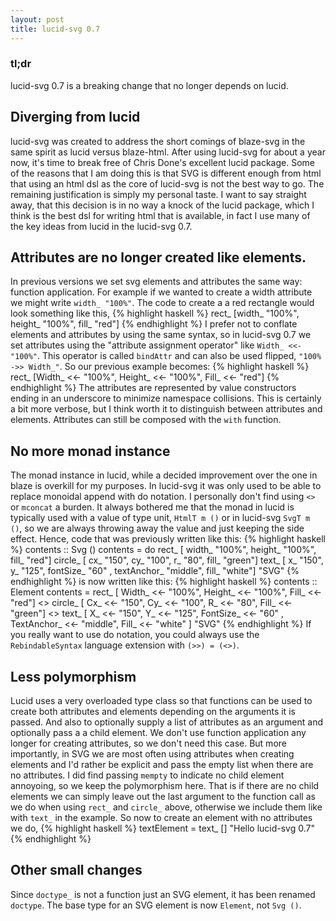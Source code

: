 ```yaml
---
layout: post
title: lucid-svg 0.7
---
```


### tl;dr
lucid-svg 0.7 is a breaking change that no longer depends on lucid.

## Diverging from lucid
lucid-svg was created to address the short comings of blaze-svg in the same spirit as lucid versus blaze-html. After using lucid-svg for about a year now, it's time to break free of Chris Done's excellent lucid package. Some of the reasons that I am doing this is that SVG is different enough from html that using an html dsl as the core of lucid-svg is not the best way to go. The remaining justification is simply my personal taste. I want to say straight away, that this decision is in no way a knock of the lucid package, which I think is the best dsl for writing html that is available, in fact I use many of the key ideas from lucid in the lucid-svg 0.7.

## Attributes are no longer created like elements.
In previous versions we set svg elements and attributes the same way: function application. For example if we wanted to create a width attribute we might write ```width_ "100%"```. The code to create a a red rectangle would look something like this,
{% highlight haskell %}
rect_ [width_ "100%", height_ "100%", fill_ "red"]
{% endhighlight %}
I prefer not to conflate elements and attributes by using the same syntax, so in lucid-svg 0.7 we set attributes using the "attribute assignment operator" like ```Width_ <<- "100%"```. This operator is called ```bindAttr``` and can also be used flipped, ```"100% ->> Width_"```. So our previous example becomes:
{% highlight haskell %}
rect_ [Width_ <<- "100%", Height_ <<- "100%", Fill_ <<- "red"]
{% endhighlight %}
The attributes are represented by value constructors ending in an underscore to minimize namespace collisions. This is certainly a bit more verbose, but I think worth it to distinguish between attributes and elements. Attributes can still be composed with the ```with``` function.

## No more monad instance
The monad instance in lucid, while a decided improvement over the one in blaze is overkill for my purposes. In lucid-svg it was only used to be able to replace monoidal append with do notation. I personally don't find using ```<>```  or ```mconcat``` a burden. It always bothered me that the monad in lucid is  typically used with a value of type unit, ```HtmlT m ()``` or in lucid-svg ```SvgT m ()```, so we are always throwing away the value and just keeping the side effect. Hence, code that was previously written like this:
{% highlight haskell %}
contents :: Svg ()
contents = do
  rect_   [ width_ "100%", height_ "100%", fill_ "red"]
  circle_ [ cx_ "150", cy_ "100", r_ "80", fill_ "green"]
  text_   [ x_ "150", y_ "125", fontSize_ "60"
          , textAnchor_ "middle", fill_ "white"] "SVG"
{% endhighlight %}
is now written like this:
{% highlight haskell %}
contents :: Element
contents =
     rect_   [ Width_ <<- "100%", Height_ <<- "100%", Fill_ <<- "red"]
  <> circle_ [ Cx_ <<- "150", Cy_ <<- "100", R_ <<- "80", Fill_ <<- "green"]
  <> text_   [ X_ <<- "150", Y_ <<- "125", FontSize_ <<- "60"
             , TextAnchor_ <<- "middle", Fill_ <<- "white" ] "SVG"
{% endhighlight %}
If you really want to use do notation, you could always use the ```RebindableSyntax``` language extension with ```(>>) = (<>)```.

## Less polymorphism
Lucid uses a very overloaded type class so that functions can be used to create both attributes and elements depending on the arguments it is passed. And also to optionally supply a list of attributes as an argument and optionally pass a a child element. We don't use function application any longer for creating attributes, so we don't need this case. But more importantly, in SVG we are most often using attributes when creating elements and I'd rather be explicit and pass the empty list when there are no attributes. I did find passing ```mempty``` to indicate no child element annoyoing, so we keep the polymorphism here. That is if there are no child elements we can simply leave out the last argument to the function call as we do when using ```rect_``` and ```circle_``` above, otherwise we include them like with ```text_``` in the example. So now to create an element with no attributes we do,
{% highlight haskell %}
textElement = text_ [] "Hello lucid-svg 0.7"
{% endhighlight %}


## Other small changes
Since ```doctype_``` is not a function just an SVG element, it has been renamed ```doctype```.
The base type for an SVG element is now ```Element```, not ```Svg ()```.
